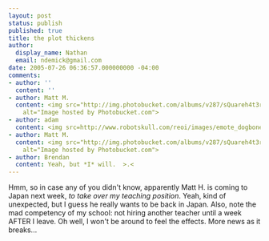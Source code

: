 ```yaml
---
layout: post
status: publish
published: true
title: the plot thickens
author:
  display_name: Nathan
  email: ndemick@gmail.com
date: 2005-07-26 06:36:57.000000000 -04:00
comments:
- author: ''
  content: ''
- author: Matt M.
  content: <img src="http://img.photobucket.com/albums/v287/sQuareh4t3r/smiley/3023f590.gif"
    alt="Image hosted by Photobucket.com">
- author: adam
  content: <img src=http://www.robotskull.com/reoi/images/emote_dogboner.gif>
- author: Matt M.
  content: <img src="http://img.photobucket.com/albums/v287/sQuareh4t3r/smiley/9ce39fba.gif"
    alt="Image hosted by Photobucket.com">
- author: Brendan
  content: Yeah, but *I* will.  >.<
---
```

Hmm, so in case any of you didn't know, apparently Matt H. is coming to Japan next week, <i>to take over my teaching position</i>. Yeah, kind of unexpected, but I guess he really wants to be back in Japan. Also, note the mad competency of my school: not hiring another teacher until a week AFTER I leave. Oh well, I won't be around to feel the effects. More news as it breaks...